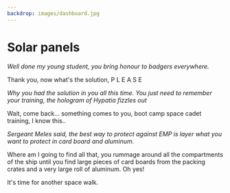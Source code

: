 ```yaml
---
backdrop: images/dashboard.jpg
---
```


# Solar panels

_Well done my young student, you bring honour to badgers everywhere._

Thank you, now what's the solution, P L E A S E

_Why you had the solution in you all this time. You just need to remember your training, the hologram of Hypatia fizzles out_

Wait, come back... something comes to you, boot camp space cadet training, I know this.. 

_Sergeant Meles said, the best way to protect against EMP is layer what you want to protect in card board and aluminum._

Where am I going to find all that, you rummage around all the compartments of the ship until you find large pieces of card boards from the packing crates and a very large roll of aluminum. Oh yes!

It's time for another space walk.

<Page url="spacewalk" instructions="" action="Space walk" condition="none" /> 

